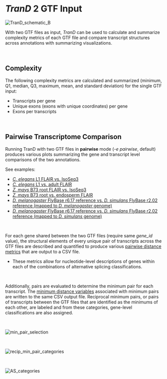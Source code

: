 # _TranD_ 2 GTF Input

![TranD_schematic_B](TranD_schematic_B_white_bg.png)

With two GTF files as input, _TranD_ can be used to calculate and summarize complexity metrics of each GTF file and compare transcript structures across annotations with summarizing visualizations.

<br>

## Complexity
The following complexity metrics are calculated and summarized (minimum, Q1, median, Q3, maximum, mean, and standard deviation) for the single GTF input:
* Transcripts per gene
* Unique exons (exons with unique coordinates) per gene
* Exons per transcripts

<br>

## Pairwise Transcriptome Comparison
Running TranD with two GTF files in __pairwise__ mode (_-e pairwise_, default) produces various plots summarizing the gene and transcript level comparisons of the two annotations.

See examples:
* [_C. elegans_ L1 FLAIR vs. IsoSeq3](celegans_L1_FLAIR_vs_IsoSeq3)
* [_C. elegans_ L1 vs. adult FLAIR](celegans_L1_vs_adult_FLAIR)
* [_Z. mays_ B73 root FLAIR vs. IsoSeq3](maize_B73_root_FLAIR_vs_IsoSeq3)
* [_Z. mays_ B73 root vs. endosperm FLAIR](maize_B73_root_vs_B73_endosperm_FLAIR)
* [_D. melanogaster_ FlyBase r6.17 reference vs. _D. simulans_ FlyBase r2.02 reference (mapped to _D. melanogaster_ genome)](dmel617_vs_dsim202_on_dmel)
* [_D. melanogaster_ FlyBase r6.17 reference vs. _D. simulans_ FlyBase r2.02 reference (mapped to _D. simulans_ genome)](dmel617_vs_dsim202_on_dsim)

<br>

For each gene shared between the two GTF files (require same _gene_id_ value), the structural elements of every unique pair of transcripts across the GTF files are described and quantified to produce various [pairwise distance metrics](../transcript_distance_column_descriptions.xlsx) that are output to a CSV file.
* These metrics allow for nucleotide-level descriptions of genes within each of the combinations of alternative splicing classifications.

<br>

Additionally, pairs are evaluated to determine the minimum pair for each transcript. The [minimum distance variables](../minimum_distance_column_descriptions.xlsx) associated with minimum pairs are written to the same CSV output file. Reciprocal minimum pairs, or pairs of transcripts between the GTF files that are identified as the minimums of each other, are labeled and from these categories, gene-level classifications are also assigned.

<br>

![min_pair_selection](../min_pair_selection.png)

<br>

![recip_min_pair_categories](../recip_min_pair_categories.png)

<br>

![AS_categories](../AS_categories.png)